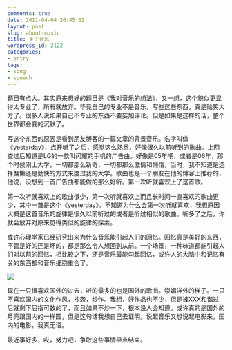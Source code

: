 ```yaml
---
comments: true
date: 2011-04-04 20:45:02
layout: post
slug: about-music
title: 关于音乐
wordpress_id: 2122
categories:
- entry
tags:
- song
- speech
---
```


题目有点大。其实原来想好的题目是《我对音乐的想法》，又一想，这个貌似更显得太专业了，所有就放弃。毕竟自己的专业不是音乐，写些这些东西，真是贻笑大方了。很多人说如果自己不专业的东西不要妄加评论。但是如果是这样的话，整个世界都会变的沉默了。

写这个东西的原因是看到朋友博客的一篇文章的背景音乐。名字叫做《yesterday》，点开听了之后，感觉这么熟悉，好像很久以前听到的歌曲。上网查过后知道是LG的一款叫闪耀的手机的广告曲。好像是05年吧，或者是06年，那个时候刚上大学，一切都那么新奇，一切都那么激情和懒惰，当时，我不知道是选择慵懒还是勤快的方式来度过我的大学。歌曲也是一个朋友在他的博客上推荐的，他说，没想到一首广告曲都能做的那么好听。第一次听就喜欢上了这首歌。





第一次听就喜欢上的歌曲很少，第一次听就喜欢上而且长时间一直喜欢的歌曲更少，其中一首是这个《yesterday》。不知道为什么会第一次听就喜欢，我想原因大概是这首音乐的旋律是很久以前听过的或者是听过相似的歌曲。听多了之后，你就会放弃对原来觉得类似的旋律的探索。

或许心理学家已经研究出来为什么音乐能引起人们的回忆。回忆真是美好的东西，不管是好的还是坏的，都是那么令人想回到从前。一个场景，一种味道都能引起人们对以前的回忆，相比较之下，还是音乐最能勾起回忆，或许人的大脑中和记忆有关的东西都和音乐细胞重合了。

![](http://dobila.info/wp-content/uploads/2011/04/girl-450x236.jpg)

现在一只很喜欢国外的过去，听的最多的也是国外的歌曲。崇媚洋外的样子。一只不喜欢国内的文化作风，抄袭，炒作。我想，好作品也不少，但是被XXX和谐过后就剩下屈指可数的了，而且如果不炒一下，根本没人会知道。或许真的是国外的月亮跟国内的一样圆，但是这句话我想自己去证明。说起音乐又想说起电影来，国内的电影，我真无语。

最近事好多，哎，努力吧，争取这些事情早点结束。
